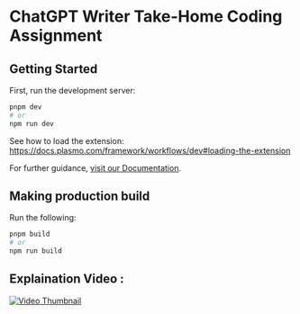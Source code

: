 # ChatGPT Writer Take-Home Coding Assignment


## Getting Started

First, run the development server:

```bash
pnpm dev
# or
npm run dev
```

See how to load the extension: https://docs.plasmo.com/framework/workflows/dev#loading-the-extension

For further guidance, [visit our Documentation](https://docs.plasmo.com/).

## Making production build

Run the following:

```bash
pnpm build
# or
npm run build
```

## Explaination Video : 

[![Video Thumbnail]()](https://drive.google.com/file/d/1PhcDj1WpcRYrPXWSlT3IPQSvyIIT0eC0/view?usp=sharing)
